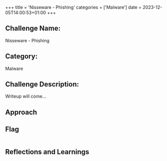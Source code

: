 +++
title = 'Nisseware - Phishing'
categories = ['Malware']
date = 2023-12-05T14:00:53+01:00
+++

## Challenge Name:

Nisseware - Phishing

## Category:

Malware

## Challenge Description:

Writeup will come...

## Approach

## Flag

```text

```

## Reflections and Learnings
